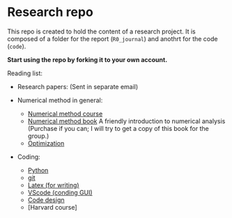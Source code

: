 # Research repo

This repo is created to hold the content of a research project.
It is composed of a folder for the report (`R0_journal`) and anothrt for the code (`code`).

**Start using the repo by forking it to your own account.**

Reading list:
* Research papers:
  (Sent in separate email)

* Numerical method in general:
  * [Numerical method course](https://ocw.mit.edu/courses/18-335j-introduction-to-numerical-methods-spring-2019/pages/week-1/)
  * [Numerical method book]() A friendly introduction to numerical analysis (Purchase if you can; I will try to get a copy of this book for the group.)
  * [Optimization](https://flowlab.groups.et.byu.net/mdobook.pdf)

* Coding:
  * [Python](https://pythonnumericalmethods.berkeley.edu/notebooks/Index.html)
  * [git](https://docs.github.com/en/get-started/quickstart/hello-world)
  * [Latex (for writing)](https://www.overleaf.com/learn/latex/Learn_LaTeX_in_30_minutes)
  * [VScode (conding GUI)](https://code.visualstudio.com/)
  * [Code design](https://web.mit.edu/6.001/6.037/sicp.pdf)
  * [Harvard course]

